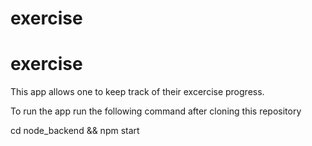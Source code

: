 # exercise
# exercise

This app allows one to keep track of their excercise progress.

To run the app run the following command after cloning this repository

cd node_backend && npm start
